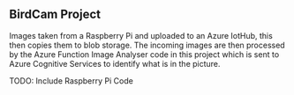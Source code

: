 
BirdCam Project
---------------

Images taken from a Raspberry Pi and uploaded to an Azure IotHub, this then copies them to blob storage. 
The incoming images are then processed by the Azure Function Image Analyser code in this project which is sent to Azure Cognitive Services to identify what is in the picture.

TODO: Include Raspberry Pi Code